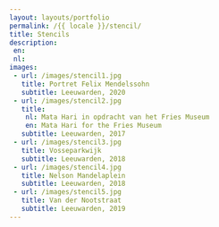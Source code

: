 ```yaml
---
layout: layouts/portfolio
permalink: /{{ locale }}/stencil/
title: Stencils  
description:
 en: 
 nl: 
images: 
 - url: /images/stencil1.jpg
   title: Portret Felix Mendelssohn
   subtitle: Leeuwarden, 2020 
 - url: /images/stencil2.jpg
   title: 
    nl: Mata Hari in opdracht van het Fries Museum
    en: Mata Hari for the Fries Museum
   subtitle: Leeuwarden, 2017
 - url: /images/stencil3.jpg
   title: Vosseparkwijk
   subtitle: Leeuwarden, 2018 
 - url: /images/stencil4.jpg
   title: Nelson Mandelaplein
   subtitle: Leeuwarden, 2018
 - url: /images/stencil5.jpg
   title: Van der Nootstraat
   subtitle: Leeuwarden, 2019
---
```

